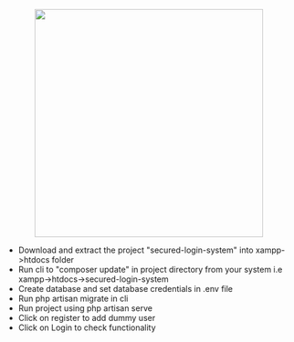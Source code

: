 <p align="center"><img src="https://res.cloudinary.com/dtfbvvkyp/image/upload/v1566331377/laravel-logolockup-cmyk-red.svg" width="400"></p>

- Download and extract the project "secured-login-system" into xampp->htdocs folder
- Run cli to "composer update" in project directory from your system i.e xampp->htdocs->secured-login-system
- Create database and set database credentials in .env file
- Run php artisan migrate in cli
- Run project using php artisan serve
- Click on register to add dummy user
- Click on Login to check functionality
